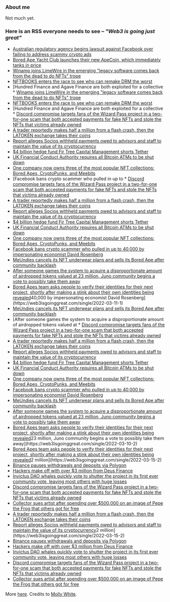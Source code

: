 ### About me
Not much yet.

### Here is an RSS everyone needs to see – *"Web3 is going just great"*
<!--START_SECTION:rss_feed-->
* [Australian regulatory agency begins lawsuit against Facebook over failing to address scammy crypto ads](https:&#x2F;&#x2F;web3isgoinggreat.com&#x2F;single&#x2F;2022-03-18-0)
* [Bored Ape Yacht Club launches their new ApeCoin, which immediately tanks in price](https:&#x2F;&#x2F;web3isgoinggreat.com&#x2F;single&#x2F;2022-03-16-1)
* [Winamp joins LimeWire in the emerging &quot;legacy software comes back from the dead to do NFTs&quot; trope](https:&#x2F;&#x2F;web3isgoinggreat.com&#x2F;single&#x2F;2022-03-16-0)
* [NFTBOOKS enters the race to see who can remake DRM the worst](https:&#x2F;&#x2F;web3isgoinggreat.com&#x2F;single&#x2F;2022-03-15-3)
* [Hundred Finance and Agave Finance are both exploited for a collective * [Winamp joins LimeWire in the emerging &quot;legacy software comes back from the dead to do NFTs&quot; trope](https:&#x2F;&#x2F;web3isgoinggreat.com&#x2F;single&#x2F;2022-03-16-0)
* [NFTBOOKS enters the race to see who can remake DRM the worst](https:&#x2F;&#x2F;web3isgoinggreat.com&#x2F;single&#x2F;2022-03-15-3)
* [Hundred Finance and Agave Finance are both exploited for a collective * [Discord compromise targets fans of the Wizard Pass project in a two-for-one scam that both accepted payments for fake NFTs and stole the NFTs that victims already owned](https:&#x2F;&#x2F;web3isgoinggreat.com&#x2F;single&#x2F;2022-03-14-0)
* [A trader reportedly makes half a million from a flash crash, then the LATOKEN exchange takes their coins](https:&#x2F;&#x2F;web3isgoinggreat.com&#x2F;single&#x2F;2022-03-12-0)
* [Report alleges Socios withheld payments owed to advisors and staff to maintain the value of its cryptocurrency](https:&#x2F;&#x2F;web3isgoinggreat.com&#x2F;single&#x2F;2022-03-11-5)
* [$4 billion hedge fund Fir Tree Capital Management shorts Tether](https:&#x2F;&#x2F;web3isgoinggreat.com&#x2F;single&#x2F;2022-03-11-4)
* [UK Financial Conduct Authority requires all Bitcoin ATMs to be shut down](https:&#x2F;&#x2F;web3isgoinggreat.com&#x2F;single&#x2F;2022-03-11-3)
* [One company now owns three of the most popular NFT collections: Bored Apes, CryptoPunks, and Meebits](https:&#x2F;&#x2F;web3isgoinggreat.com&#x2F;single&#x2F;2022-03-11-2)
* [Facebook bans crypto scammer who pulled in up to * [Discord compromise targets fans of the Wizard Pass project in a two-for-one scam that both accepted payments for fake NFTs and stole the NFTs that victims already owned](https:&#x2F;&#x2F;web3isgoinggreat.com&#x2F;single&#x2F;2022-03-14-0)
* [A trader reportedly makes half a million from a flash crash, then the LATOKEN exchange takes their coins](https:&#x2F;&#x2F;web3isgoinggreat.com&#x2F;single&#x2F;2022-03-12-0)
* [Report alleges Socios withheld payments owed to advisors and staff to maintain the value of its cryptocurrency](https:&#x2F;&#x2F;web3isgoinggreat.com&#x2F;single&#x2F;2022-03-11-5)
* [$4 billion hedge fund Fir Tree Capital Management shorts Tether](https:&#x2F;&#x2F;web3isgoinggreat.com&#x2F;single&#x2F;2022-03-11-4)
* [UK Financial Conduct Authority requires all Bitcoin ATMs to be shut down](https:&#x2F;&#x2F;web3isgoinggreat.com&#x2F;single&#x2F;2022-03-11-3)
* [One company now owns three of the most popular NFT collections: Bored Apes, CryptoPunks, and Meebits](https:&#x2F;&#x2F;web3isgoinggreat.com&#x2F;single&#x2F;2022-03-11-2)
* [Facebook bans crypto scammer who pulled in up to 40,000 by impersonating economist David Rosenberg](https:&#x2F;&#x2F;web3isgoinggreat.com&#x2F;single&#x2F;2022-03-11-1)
* [MeUndies cancels its NFT underwear plans and sells its Bored Ape after community backlash](https:&#x2F;&#x2F;web3isgoinggreat.com&#x2F;single&#x2F;2022-03-11-0)
* [After someone games the system to acquire a disproportionate amount of airdropped tokens valued at 23 million, Juno community begins a vote to possibly take them away](https:&#x2F;&#x2F;web3isgoinggreat.com&#x2F;single&#x2F;2022-03-10-2)
* [Bored Apes team asks people to verify their identities for their next project, shortly after making a stink about their own identities being revealed](https:&#x2F;&#x2F;web3isgoinggreat.com&#x2F;single&#x2F;2022-03-10-1)40,000 by impersonating economist David Rosenberg](https:&#x2F;&#x2F;web3isgoinggreat.com&#x2F;single&#x2F;2022-03-11-1)
* [MeUndies cancels its NFT underwear plans and sells its Bored Ape after community backlash](https:&#x2F;&#x2F;web3isgoinggreat.com&#x2F;single&#x2F;2022-03-11-0)
* [After someone games the system to acquire a disproportionate amount of airdropped tokens valued at * [Discord compromise targets fans of the Wizard Pass project in a two-for-one scam that both accepted payments for fake NFTs and stole the NFTs that victims already owned](https:&#x2F;&#x2F;web3isgoinggreat.com&#x2F;single&#x2F;2022-03-14-0)
* [A trader reportedly makes half a million from a flash crash, then the LATOKEN exchange takes their coins](https:&#x2F;&#x2F;web3isgoinggreat.com&#x2F;single&#x2F;2022-03-12-0)
* [Report alleges Socios withheld payments owed to advisors and staff to maintain the value of its cryptocurrency](https:&#x2F;&#x2F;web3isgoinggreat.com&#x2F;single&#x2F;2022-03-11-5)
* [$4 billion hedge fund Fir Tree Capital Management shorts Tether](https:&#x2F;&#x2F;web3isgoinggreat.com&#x2F;single&#x2F;2022-03-11-4)
* [UK Financial Conduct Authority requires all Bitcoin ATMs to be shut down](https:&#x2F;&#x2F;web3isgoinggreat.com&#x2F;single&#x2F;2022-03-11-3)
* [One company now owns three of the most popular NFT collections: Bored Apes, CryptoPunks, and Meebits](https:&#x2F;&#x2F;web3isgoinggreat.com&#x2F;single&#x2F;2022-03-11-2)
* [Facebook bans crypto scammer who pulled in up to 40,000 by impersonating economist David Rosenberg](https:&#x2F;&#x2F;web3isgoinggreat.com&#x2F;single&#x2F;2022-03-11-1)
* [MeUndies cancels its NFT underwear plans and sells its Bored Ape after community backlash](https:&#x2F;&#x2F;web3isgoinggreat.com&#x2F;single&#x2F;2022-03-11-0)
* [After someone games the system to acquire a disproportionate amount of airdropped tokens valued at 23 million, Juno community begins a vote to possibly take them away](https:&#x2F;&#x2F;web3isgoinggreat.com&#x2F;single&#x2F;2022-03-10-2)
* [Bored Apes team asks people to verify their identities for their next project, shortly after making a stink about their own identities being revealed](https:&#x2F;&#x2F;web3isgoinggreat.com&#x2F;single&#x2F;2022-03-10-1)23 million, Juno community begins a vote to possibly take them away](https:&#x2F;&#x2F;web3isgoinggreat.com&#x2F;single&#x2F;2022-03-10-2)
* [Bored Apes team asks people to verify their identities for their next project, shortly after making a stink about their own identities being revealed](https:&#x2F;&#x2F;web3isgoinggreat.com&#x2F;single&#x2F;2022-03-10-1)2 million](https:&#x2F;&#x2F;web3isgoinggreat.com&#x2F;single&#x2F;2022-03-15-2)
* [Binance pauses withdrawals and deposits via Polygon](https:&#x2F;&#x2F;web3isgoinggreat.com&#x2F;single&#x2F;2022-03-15-1)
* [Hackers make off with over $3 million from Deus Finance](https:&#x2F;&#x2F;web3isgoinggreat.com&#x2F;single&#x2F;2022-03-15-0)
* [Invictus DAO whales quickly vote to shutter the project in its first ever community vote, leaving most others with huge losses](https:&#x2F;&#x2F;web3isgoinggreat.com&#x2F;single&#x2F;2022-03-14-1)
* [Discord compromise targets fans of the Wizard Pass project in a two-for-one scam that both accepted payments for fake NFTs and stole the NFTs that victims already owned](https:&#x2F;&#x2F;web3isgoinggreat.com&#x2F;single&#x2F;2022-03-14-0)
* [Collector sues artist after spending over $500,000 on an image of Pepe the Frog that others got for free](https:&#x2F;&#x2F;web3isgoinggreat.com&#x2F;single&#x2F;2022-03-12-1)
* [A trader reportedly makes half a million from a flash crash, then the LATOKEN exchange takes their coins](https:&#x2F;&#x2F;web3isgoinggreat.com&#x2F;single&#x2F;2022-03-12-0)
* [Report alleges Socios withheld payments owed to advisors and staff to maintain the value of its cryptocurrency](https:&#x2F;&#x2F;web3isgoinggreat.com&#x2F;single&#x2F;2022-03-11-5)2 million](https:&#x2F;&#x2F;web3isgoinggreat.com&#x2F;single&#x2F;2022-03-15-2)
* [Binance pauses withdrawals and deposits via Polygon](https:&#x2F;&#x2F;web3isgoinggreat.com&#x2F;single&#x2F;2022-03-15-1)
* [Hackers make off with over $3 million from Deus Finance](https:&#x2F;&#x2F;web3isgoinggreat.com&#x2F;single&#x2F;2022-03-15-0)
* [Invictus DAO whales quickly vote to shutter the project in its first ever community vote, leaving most others with huge losses](https:&#x2F;&#x2F;web3isgoinggreat.com&#x2F;single&#x2F;2022-03-14-1)
* [Discord compromise targets fans of the Wizard Pass project in a two-for-one scam that both accepted payments for fake NFTs and stole the NFTs that victims already owned](https:&#x2F;&#x2F;web3isgoinggreat.com&#x2F;single&#x2F;2022-03-14-0)
* [Collector sues artist after spending over $500,000 on an image of Pepe the Frog that others got for free](https:&#x2F;&#x2F;web3isgoinggreat.com&#x2F;single&#x2F;2022-03-12-1)
<!--END_SECTION:rss_feed-->
More [here](https://web3isgoinggreat.com/).
Credits to [Molly White](https://www.mollywhite.net/).

